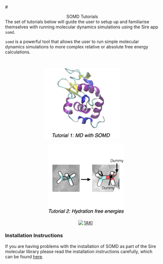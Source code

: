 #<center> SOMD Tutorials</center> 
The set of tutorials below will guide the user to setup up and familiarise themselves with running molecular dynamics simulations using the Sire app `somd`. 

`somd` is a powerful tool that allows the user to run simple molecular dynamics simulations to more complex relative or absolute free energy calculations. 

&nbsp;
&nbsp;
&nbsp;
<center>
<a href="Tutorial1.md"><img src="Buttons/Tutorial1.jpg" alt="1AKI" style="width: 250px;  min-width: 50px;" /> </a> 


&nbsp;
&nbsp;
&nbsp;
<a href="Tutorial2.md"><img src="Buttons/Tutorial2.jpg" alt="1AKI" style="width: 250px;  min-width: 50px;" /> </a>


&nbsp;
&nbsp;
&nbsp;
<a href="Tutorial3.md"><img src="Buttons/Tutorial3
.jpg" alt="1AKI" style="width: 250px;  min-width: 50px;" /> </a>
</center>


### Installation Instructions
If you are having problems with the installation of SOMD as part of the Sire molecular library please read the installation instructions carefully, which can be found [here](Installation.md).
